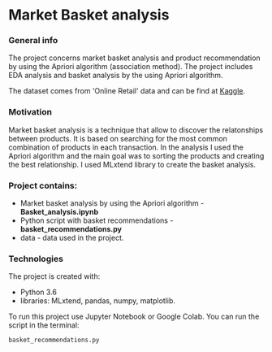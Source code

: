 # Market Basket analysis

### General info
The project concerns market basket analysis and product recommendation by using the Apriori algorithm (association method). The project includes EDA analysis and basket analysis by the using Apriori algorithm.

The dataset comes from 'Online Retail' data and can be find at [Kaggle](https://www.kaggle.com/puneetbhaya/online-retail).

### Motivation

Market basket analysis is a technique that allow to discover the relatonships between products. It is based on searching for the most common combination of products in each transaction. In the analysis I used the Apriori algorithm and the main goal was to sorting the products and creating the best relationship. I used MLxtend library to create the basket analysis.

### Project contains:
- Market basket analysis by using the Apriori algorithm  - **Basket_analysis.ipynb** 
- Python script with basket recommendations - **basket_recommendations.py**
- data - data used in the project.

### Technologies
The project is created with:
- Python 3.6
- libraries: MLxtend, pandas, numpy, matplotlib.

To run this project use Jupyter Notebook or Google Colab.
You can run the script in the terminal:

    basket_recommendations.py

